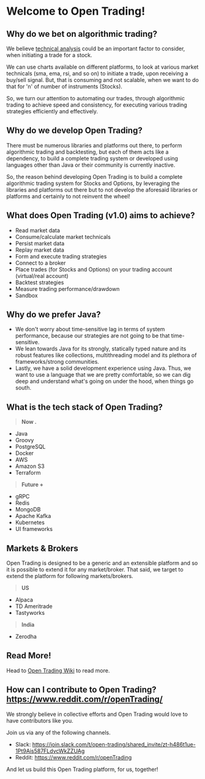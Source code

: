 # Welcome to Open Trading!

## Why do we bet on algorithmic trading?
We believe [technical analysis](https://en.wikipedia.org/wiki/Technical_analysis) could be an important factor to consider, when initiating a trade for a stock.

We can use charts available on different platforms, to look at various market technicals (sma, ema, rsi, and so on) to initiate a trade, upon receiving a buy/sell signal.
But, that is consuming and not scalable, when we want to do that for 'n' of number of instruments (Stocks).

So, we turn our attention to automating our trades, through algorithmic trading to achieve speed and consistency, for executing various trading strategies efficiently and effectively.

## Why do we develop Open Trading?
There must be numerous libraries and platforms out there, to perform algorithmic trading and backtesting, but each of them acts like a dependency, to build a complete trading system or developed using languages other than Java or their community is currently inactive.

So, the reason behind developing Open Trading is to build a complete algorithmic trading system for Stocks and Options, by leveraging the libraries and platforms out there but to not develop the aforesaid libraries or platforms and certainly to not reinvent the wheel!

## What does Open Trading (v1.0) aims to achieve?
- Read market data
- Consume/calculate market technicals
- Persist market data
- Replay market data
- Form and execute trading strategies
- Connect to a broker
- Place trades (for Stocks and Options) on your trading account (virtual/real account)
- Backtest strategies
- Measure trading performance/drawdown
- Sandbox

## Why do we prefer Java?
- We don't worry about time-sensitive lag in terms of system performance, because our strategies are not going to be that time-sensitive.</br>
- We lean towards Java for its strongly, statically typed nature and its robust features like collections, multithreading model and its plethora of frameworks/strong communities.</br>
- Lastly, we have a solid development experience using Java. Thus, we want to use a language that we are pretty comfortable, so we can dig deep and understand what's going on under the hood, when things go south.

## What is the tech stack of Open Trading?
> **Now .**
- Java
- Groovy
- PostgreSQL
- Docker
- AWS
- Amazon S3
- Terraform
> **Future +**
- gRPC
- Redis
- MongoDB
- Apache Kafka
- Kubernetes
- UI frameworks

## Markets & Brokers
Open Trading is designed to be a generic and an extensible platform and so it is possible to extend it for any market/broker. That said, we target to extend the platform for following markets/brokers.
> **US**
  - Alpaca
  - TD Ameritrade
  - Tastyworks
> **India**
  - Zerodha
  
## Read More!
Head to [Open Trading Wiki](https://github.com/open-algorithmic-trading/docs/wiki) to read more.

## How can I contribute to Open Trading?https://www.reddit.com/r/openTrading/
We strongly believe in collective efforts and Open Trading would love to have contributors like you.</br>

Join us via any of the following channels.
- Slack: https://join.slack.com/t/open-trading/shared_invite/zt-h486t1ue-1Pt9Ais587FLdvcWkZZUAg
- Reddit: https://www.reddit.com/r/openTrading

And let us build this Open Trading platform, for us, together!
